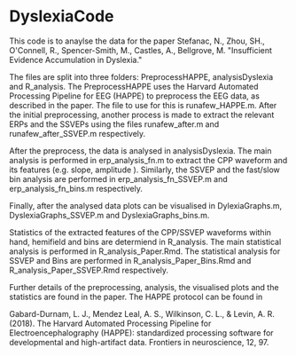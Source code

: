 # DyslexiaCode
This code is to anaylse the data for the paper Stefanac, N., Zhou, SH., O'Connell, R., Spencer-Smith, M., Castles, A., Bellgrove, M. "Insufficient Evidence Accumulation in Dyslexia." 

The files are split into three folders: PreprocessHAPPE, analysisDyslexia and R_analysis.
The PreprocessHAPPE uses the Harvard Automated Processing Pipeline for EEG (HAPPE) to preprocess the EEG data, as described in the paper. The file to use for this is runafew_HAPPE.m. After the initial preprocessing, another process is made to extract the relevant ERPs and the SSVEPs using the files runafew_after.m and runafew_after_SSVEP.m respectively. 

After the preprocess, the data is analysed in analysisDyslexia. The main analysis is performed in erp_analysis_fn.m to extract the CPP waveform and its features (e.g. slope, amplitude ). Similarly, the SSVEP and the fast/slow bin analysis are performed in erp_analysis_fn_SSVEP.m and erp_analysis_fn_bins.m respectively. 

Finally, after the analysed data plots can be visualised in DylexiaGraphs.m, DyslexiaGraphs_SSVEP.m and DyslexiaGraphs_bins.m. 

Statistics of the extracted features of the CPP/SSVEP waveforms within hand, hemifield and bins are determiend in R_analysis. The main statistical analysis is performed in R_analysis_Paper.Rmd. The statistical analysis for SSVEP and Bins are performed in R_analysis_Paper_Bins.Rmd and R_analysis_Paper_SSVEP.Rmd respectively. 

Further details of the preprocessing, analysis, the visualised plots and the statistics are found in the paper. The HAPPE protocol can be found in 

Gabard-Durnam, L. J., Mendez Leal, A. S., Wilkinson, C. L., & Levin, A. R. (2018). The Harvard Automated Processing Pipeline for Electroencephalography (HAPPE): standardized processing software for developmental and high-artifact data. Frontiers in neuroscience, 12, 97.
